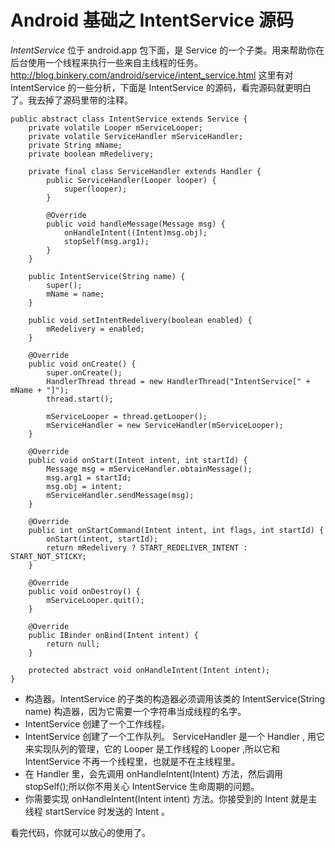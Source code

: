 # Android 基础之 IntentService 源码

*IntentService* 位于 android.app 包下面，是 Service 的一个子类。用来帮助你在后台使用一个线程来执行一些来自主线程的任务。<http://blog.binkery.com/android/service/intent_service.html> 这里有对 IntentService 的一些分析，下面是 IntentService 的源码，看完源码就更明白了。我去掉了源码里带的注释。


<!--more-->


    public abstract class IntentService extends Service {
        private volatile Looper mServiceLooper;
        private volatile ServiceHandler mServiceHandler;
        private String mName;
        private boolean mRedelivery;
    
        private final class ServiceHandler extends Handler {
            public ServiceHandler(Looper looper) {
                super(looper);
            }
    
            @Override
            public void handleMessage(Message msg) {
                onHandleIntent((Intent)msg.obj);
                stopSelf(msg.arg1);
            }
        }
    
        public IntentService(String name) {
            super();
            mName = name;
        }
    
        public void setIntentRedelivery(boolean enabled) {
            mRedelivery = enabled;
        }
    
        @Override
        public void onCreate() {
            super.onCreate();
            HandlerThread thread = new HandlerThread("IntentService[" + mName + "]");
            thread.start();
    
            mServiceLooper = thread.getLooper();
            mServiceHandler = new ServiceHandler(mServiceLooper);
        }
    
        @Override
        public void onStart(Intent intent, int startId) {
            Message msg = mServiceHandler.obtainMessage();
            msg.arg1 = startId;
            msg.obj = intent;
            mServiceHandler.sendMessage(msg);
        }
    
        @Override
        public int onStartCommand(Intent intent, int flags, int startId) {
            onStart(intent, startId);
            return mRedelivery ? START_REDELIVER_INTENT : START_NOT_STICKY;
        }
    
        @Override
        public void onDestroy() {
            mServiceLooper.quit();
        }
    
        @Override
        public IBinder onBind(Intent intent) {
            return null;
        }
    
        protected abstract void onHandleIntent(Intent intent);
    }

 - 构造器。IntentService 的子类的构造器必须调用该类的 IntentService(String name) 构造器，因为它需要一个字符串当成线程的名字。
 - IntentService 创建了一个工作线程。
 - IntentService 创建了一个工作队列。 ServiceHandler 是一个 Handler , 用它来实现队列的管理，它的 Looper 是工作线程的 Looper ,所以它和 IntentService 不再一个线程里，也就是不在主线程里。
 - 在 Handler 里，会先调用 onHandleIntent(Intent) 方法，然后调用 stopSelf();所以你不用关心 IntentService 生命周期的问题。
 - 你需要实现 onHandleIntent(Intent intent) 方法。你接受到的 Intent 就是主线程 startService 时发送的 Intent 。

看完代码，你就可以放心的使用了。


